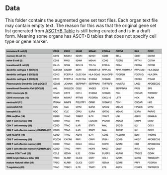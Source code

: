 ## Data
This folder contains the augmented gene set text files. Each organ text file may contain empty text. The reason for this was that the original gene set list generated from [ASCT+B Table](https://hubmapconsortium.github.io/ccf-asct-reporter/) is still being curated and is in a draft form. Meaning some organs has ASCT+B tables that does not specify cell type or gene marker.  

![cover](Augment_Image.png)
